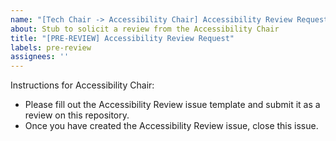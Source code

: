 ```yaml
---
name: "[Tech Chair -> Accessibility Chair] Accessibility Review Request"
about: Stub to solicit a review from the Accessibility Chair
title: "[PRE-REVIEW] Accessibility Review Request"
labels: pre-review
assignees: ''
---
```


<!--
## DO NOT EDIT THIS FILE OUTSIDE OF THE journalovi/jovi-workflows REPOSITORY
##
## This file is automatically updated in all repositories within the journalovi
## Github organization whenever the version in journalovi/jovi-workflows is
## changed, so any other edits will be overwritten. To update this file, make
## a commit or pull request at https://github.com/journalovi/jovi-workflows
-->

Instructions for Accessibility Chair:
- Please fill out the Accessibility Review issue template and submit it as a review on this repository.
- Once you have created the Accessibility Review issue, close this issue.

